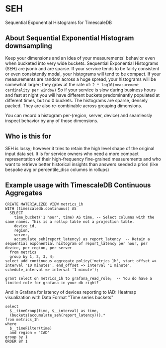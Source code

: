 # SEH
Sequential Exponential Histograms for TimescaleDB


## About Sequential Exponential Histogram downsampling
Keep your dimensions and an idea of your measurements' behavior even when bucketed into very wide buckets.
Sequential Exponential Histograms (SEH) are jsonb and are sparse. If your service tends to be fairly consistent
or even consistently modal, your histograms will tend to be compact. If your measurements are random across a
huge spread, your histograms will be somewhat larger; they grow at the rate of:
`2 * log10(measurement cardinality per window)`
So if your service is slow during business hours and fast at night you will have different buckets predominantly
populated at different times, but no 0 buckets. The histograms are sparse, densely packed.
They are also re-combinable across grouping dimensions.

You can record a histogram per-(region, server, device) and seamlessly inspect behavior by any of those dimensions.

## Who is this for
SEH is lossy; however it tries to retain the high level shape of the original input data set. It is for service
owners who need a more compact representation of their high-frequency fine-grained measurements and who want to
retrieve better historical insights than answers seeded a priori (like bespoke avg or percentile_disc columns in
rollups)


## Example usage with TimescaleDB Continuous Aggregates
```
CREATE MATERIALIZED VIEW metrics_1h
WITH (timescaledb.continuous) AS
  SELECT
    time_bucket('1 hour', time) AS time, -- Select columns with the same names. This is a rollup table not a projection table.
    device_id,
    region,
    server,
    accumulate_seh(report_latency) as report_latency  -- Retain a sequential exponential histogram of report_latency per hour, per device, per region, per server
  from metrics
  group by 1, 2, 3, 4;
select add_continuous_aggregate_policy('metrics_1h', start_offset => interval '10 minutes', end_offset => interval '1 minute', schedule_interval => interval '1 minute');

grant select on metrics_1h to grafana_read_role;  -- You do have a limited role for grafana in your db right?
```


And in Grafana for latency of devices reporting to IAD:
Heatmap visualization with Data Format "Time series buckets"
```
select
  $__timeGroup(time, $__interval) as time,
  (buckets(accumulate_seh(report_latency))).*
from metrics_1h
where
  $__timeFilter(time)
  and region = 'IAD'
group by 1
ORDER BY 1
```


